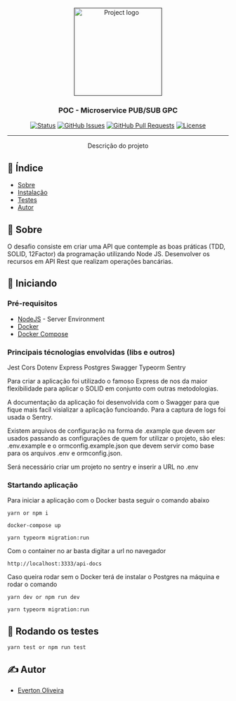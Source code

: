 <p align="center">
  <a href="" rel="noopener">
 <img width=200px height=200px src="https://e7.pngegg.com/pngimages/810/874/png-clipart-computer-icons-google-compute-engine-google-cloud-platform-cloud-computing-id8-civil-engineer-blue-text.png" alt="Project logo"></a>
</p>

<h3 align="center">POC - Microservice PUB/SUB GPC</h3>

<div align="center">

[![Status](https://img.shields.io/badge/status-active-success.svg)]()
[![GitHub Issues](https://img.shields.io/github/issues/kylelobo/The-Documentation-Compendium.svg)](https://github.com/SDEverton/iclinic_test/issues)
[![GitHub Pull Requests](https://img.shields.io/github/issues-pr/kylelobo/The-Documentation-Compendium.svg)](https://github.com/SDEverton/iclinic_test/pulls)
[![License](https://img.shields.io/badge/license-MIT-blue.svg)](/LICENSE)

</div>

---

<p align="center"> Descrição do projeto
    <br> 
</p>

## 📝 Índice

- [Sobre](#about)
- [Instalação](#getting_started)
- [Testes](#tests)
- [Autor](#authors)

## 🧐 Sobre <a name = "about"></a>

O desafio consiste em criar uma API que contemple as boas práticas (TDD, SOLID, 12Factor) da programação utilizando Node JS.
Desenvolver os recursos em API Rest que realizam operações bancárias.


## 🏁 Iniciando <a name = "getting_started"></a>

### Pré-requisitos

- [NodeJS](https://nodejs.org/en/) - Server Environment
- [Docker](https://docs.docker.com/engine/install/)
- [Docker Compose](https://docs.docker.com/compose/install/)

### Principais técnologias envolvidas (libs e outros)

Jest
Cors
Dotenv
Express
Postgres
Swagger
Typeorm
Sentry

Para criar a aplicação foi utilizado o famoso Express de nos da maior flexibilidade para aplicar o SOLID em conjunto com outras metodologias.

A documentação da aplicação foi desenvolvida com o Swagger para que fique mais facíl visializar a aplicação funcioando. Para a captura de logs foi usada o Sentry.

Existem arquivos de configuração na forma de .example que devem ser usados passando as configurações de quem for utilizar o projeto, são eles: .env.example e o ormconfig.example.json que devem servir como base para os arquivos .env e ormconfig.json.

Será necessário criar um projeto no sentry e inserir a URL no .env

### Startando aplicação

Para iniciar a aplicação com o Docker basta seguir o comando abaixo

```
yarn or npm i

docker-compose up

yarn typeorm migration:run
```

Com o container no ar basta digitar a url no navegador

```
http://localhost:3333/api-docs
```

Caso queira rodar sem o Docker terá de instalar o Postgres na máquina e rodar o comando

```
yarn dev or npm run dev

yarn typeorm migration:run
```

## 🔧 Rodando os testes <a name = "tests"></a>

```
yarn test or npm run test
```

## ✍️ Autor <a name = "authors"></a>

- [Everton Oliveira](https://github.com/SDEverton)
